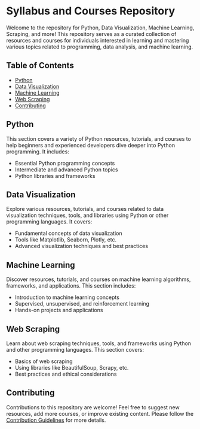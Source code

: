# Syllabus and Courses Repository

Welcome to the repository for Python, Data Visualization, Machine Learning, Scraping, and more! This repository serves as a curated collection of resources and courses for individuals interested in learning and mastering various topics related to programming, data analysis, and machine learning.

## Table of Contents

- [Python](#python)
- [Data Visualization](#data-visualization)
- [Machine Learning](#machine-learning)
- [Web Scraping](#web-scraping)
- [Contributing](#contributing)

## Python

This section covers a variety of Python resources, tutorials, and courses to help beginners and experienced developers dive deeper into Python programming. It includes:

- Essential Python programming concepts
- Intermediate and advanced Python topics
- Python libraries and frameworks


## Data Visualization

Explore various resources, tutorials, and courses related to data visualization techniques, tools, and libraries using Python or other programming languages. It covers:

- Fundamental concepts of data visualization
- Tools like Matplotlib, Seaborn, Plotly, etc.
- Advanced visualization techniques and best practices

## Machine Learning

Discover resources, tutorials, and courses on machine learning algorithms, frameworks, and applications. This section includes:

- Introduction to machine learning concepts
- Supervised, unsupervised, and reinforcement learning
- Hands-on projects and applications

## Web Scraping

Learn about web scraping techniques, tools, and frameworks using Python and other programming languages. This section covers:

- Basics of web scraping
- Using libraries like BeautifulSoup, Scrapy, etc.
- Best practices and ethical considerations


## Contributing

Contributions to this repository are welcome! Feel free to suggest new resources, add more courses, or improve existing content. Please follow the [Contribution Guidelines](CONTRIBUTING.md) for more details.

